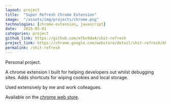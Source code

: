 ```yaml
---
layout: project
title:  "Super Refresh Chrome Extension"
image:  "/assets/img/projects/chrome.png"
technologies: [chrome-extension, javascript]
date:   2015-05-01
categories: project
github_link: https://github.com/mfbx9da4/shit-refresh
project_link: https://chrome.google.com/webstore/detail/shit-refresh/hbmgipphjkkboepehobfainknbbfagga?hl=en-GB
permalink: /shit-refresh
---
```


Personal project.   

A chrome extension I built for helping developers out whilst debugging sites. Adds shortcuts for wiping cookies and local storage.  

Used extensively by me and work colleagues.

Available on the [chrome web store](https://chrome.google.com/webstore/detail/shit-refresh/hbmgipphjkkboepehobfainknbbfagga?hl=en-GB).
